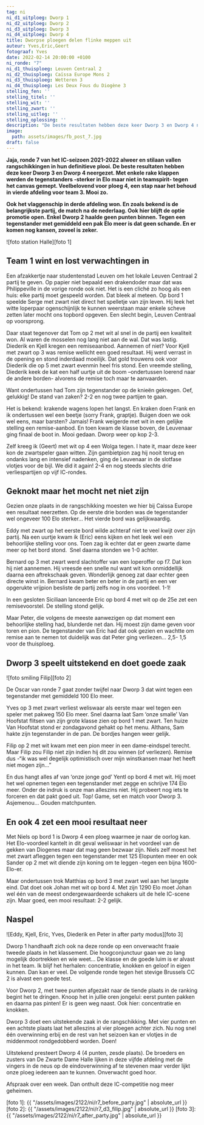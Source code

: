 ```yaml
---
tag: ni
ni_d1_uitploeg: Dworp 1
ni_d2_uitploeg: Dworp 2
ni_d3_uitploeg: Dworp 3
ni_d4_uitploeg: Dworp 4
title: Dworpse ploegen delen flinke meppen uit
auteur: Yves,Eric,Geert
fotograaf: Yves
date: 2022-02-14 20:00:00 +0100
ni_ronde: "7"
ni_d1_thuisploeg: Leuven Centraal 2
ni_d2_thuisploeg: Caïssa Europe Mons 2
ni_d3_thuisploeg: Wetteren 3
ni_d4_thuisploeg: Les Deux Fous du Diogène 3
stelling_fen: ''
stelling_titel: ''
stelling_wit: ''
stelling_zwart: ''
stelling_uitleg: ''
stelling_oplossing: ''
description: "De beste resultaten hebben deze keer Dworp 3 en Dworp 4 neergezet. Met enkele rake klappen werden de tegenstanders -sterker in Elo maar niet in teamspirit- tegen het canvas gemept."
image:
  path: assets/images/fb_post_7.jpg
draft: false
---
```

**Jaja, ronde 7 van het IC-seizoen 2021-2022 alweer en stilaan vallen rangschikkingen in hun definitieve plooi. De beste resultaten hebben deze keer Dworp 3 en Dworp 4 neergezet. Met enkele rake klappen werden de tegenstanders -sterker in Elo maar niet in teamspirit- tegen het canvas gemept. Veelbelovend voor ploeg 4, een stap naar het behoud in vierde afdeling voor team 3. Mooi zo.** <!--more-->

**Ook het vlaggenschip in derde afdeling won. En zoals bekend is de belangrijkste partij, de match na de nederlaag. Ook hier blijft de optie promotie open. Enkel Dworp 2 haalde geen punten binnen. Tegen een tegenstander met gemiddeld een pak Elo meer is dat geen schande. En er komen nog kansen, zoveel is zeker.**

![foto station Halle][foto 1]

## Team 1 wint en lost verwachtingen in

Een afzakkertje naar studentenstad Leuven om het lokale Leuven Centraal 2 partij te geven. Op papier niet bepaald een drakendoder maar dat was Philippeville in de vorige ronde ook niet. Het is een cliché zo hoog als een huis: elke partij moet gespeeld worden.  Dat bleek al meteen. Op bord 1 speelde Serge met zwart niet direct het spelletje van zijn leven. Hij leek het witte loperpaar ogenschijnlijk te kunnen weerstaan maar enkele scheve zetten later mocht ons topbord opgeven. Een slecht begin, Leuven Centraal op voorsprong.

Daar staat tegenover dat Tom op 2 met wit al snel in de partij een kwaliteit won. Al waren de mosselen nog lang niet aan de wal. Dat was lastig. Diederik en Kjell kregen een remiseaanbod. Aannemen of niet? Voor Kjell met zwart op 3 was remise wellicht een goed resultaat. Hij werd verrast in de opening en stond inderdaad moeilijk. Dat gold trouwens ook voor Diederik die op 5 met zwart evenmin heel fris stond. Een vreemde stelling, Diederik keek de kat een half uurtje uit de boom –ondertussen loerend naar de andere borden- alvorens de remise toch maar te aanvaarden.

Want ondertussen had Tom zijn tegenstander op de knieën gekregen. Oef, gelukkig! De stand van zaken? 2-2 en nog twee partijen te gaan.

Het is bekend: krakende wagens lopen het  langst. En kraken doen Frank en ik ondertussen wel een beetje (sorry Frank, graptje). Buigen doen we ook wel eens, maar barsten? Jamais! Frank weigerde met wit in een gelijke stelling een remise-aanbod. En toen kwam de klasse boven, de Leuvenaar ging finaal de boot in. Mooi gedaan. Dworp weer op kop 2-3.

Zelf kreeg ik (Geert) met wit op 4 een Wolga tegen. I hate it, maar deze keer kon de zwartspeler gaan witten. Zijn gambietpion zag hij nooit terug en ondanks lang en intensief nadenken, ging de Leuvenaar in de slotfase vlotjes voor de bijl. We did it again! 2-4 en nog steeds slechts drie verliespartijen op vijf IC-rondes.

## Geknokt maar het mocht net niet zijn

Gezien onze plaats in de rangschikking moesten we hier bij Caissa Europe een resultaat neerzetten. Op de eerste drie borden was de tegenstander wel ongeveer 100 Elo sterker... Het vierde bord was gelijkwaardig.

Eddy met zwart op het eerste bord wilde achteraf niet te veel kwijt over zijn partij. Na een uurtje kwam ik (Eric) eens kijken en het leek wel een behoorlijke stelling voor ons. Toen zag ik echter dat er geen zwarte dame meer op het bord stond.  Snel daarna stonden we 1-0 achter.

Bernard op 3 met zwart werd slachtoffer van een loperoffer op f7.  Dat kon hij niet aannemen. Hij vreesde een snelle nul want wit kon onmiddellijk daarna een aftrekschaak geven. Wonderlijk genoeg zat daar echter geen directe winst in. Bernard kwam beter en beter in de partij en een ver opgerukte vrijpion besliste de partij zelfs nog in ons voordeel.  1-1!

In een gesloten Siciliaan lanceerde Eric op bord 4 met wit op de 25e zet een remisevoorstel.  De stelling stond gelijk.

Maar Peter, die volgens de meeste aanwezigen op dat moment een behoorlijke stelling had, blunderde net dan. Hij moest zijn dame geven voor toren en pion. De tegenstander van Eric had dat ook gezien en wachtte om remise aan te nemen tot duidelijk was dat Peter ging verliezen...  2,5- 1,5 voor de thuisploeg.

## Dworp 3 speelt uitstekend en doet goede zaak

![foto smiling Filip][foto 2]

De Oscar van ronde 7 gaat zonder twijfel naar Dworp 3 dat wint tegen een tegenstander met gemiddeld 100 Elo meer.

Yves op 3 met zwart verliest weliswaar als eerste maar wel tegen een speler met pakweg 150 Elo meer. Snel daarna laat Sam ‘onze smalle’ Van Hoofstat flitsen van zijn grote klasse zien op bord 1 met zwart. Ten huize Van Hoofstat stond er zondagavond gehakt op het menu. Althans, Sam hakte zijn tegenstander in de pan. De bordjes hangen weer gelijk.

Filip op 2 met wit kwam met een pion meer in een dame-eindspel terecht.  Maar Filip zou Filip niet zijn indien hij dit zou winnen (of verliezen). Remise dus -“ik was wel degelijk optimistisch over mijn winstkansen maar het heeft niet mogen zijn...”

En dus hangt alles af van ‘onze jonge god’ Yentl op bord 4 met wit. Hij moet het wel opnemen tegen een tegenstander met zegge en schrijve 174 Elo meer. Onder de indruk is onze man alleszins niet. Hij probeert nog iets te forceren en dat pakt goed uit. Top! Game, set en match voor Dworp 3. Asjemenou... Gouden matchpunten.

## En ook 4 zet een mooi resultaat neer

Met Niels op bord 1 is Dworp 4 een ploeg waarmee je naar de oorlog kan. Het Elo-voordeel kantelt in dit geval weliswaar in het voordeel van de gekken van Diogenes maar dat mag geen bezwaar zijn. Niels zelf moest het met zwart afleggen tegen een tegenstander met 125 Elopunten meer en ook Sander op 2 met wit diende zijn koning om te leggen –tegen een bijna 1600-Elo-er.

Maar ondertussen trok Matthias op bord 3 met zwart wel aan het langste eind. Dat doet ook Johan met wit op bord 4. Met zijn 1290 Elo moet Johan wel één van de meest ondergewaardeerde schakers uit de hele IC-scene zijn. Maar goed, een mooi resultaat: 2-2 gelijk.

## Naspel

![Eddy, Kjell, Eric, Yves, Diederik en Peter in after party modus][foto 3]

Dworp 1 handhaaft zich ook na deze ronde op een onverwacht fraaie tweede plaats in het klassement.  Die hoogconjunctuur gaan we zo lang mogelijk doortrekken en wie weet... De klasse en de goede luim is er alvast in het team. Ik blijf het herhalen: concentratie, knokken en geloof in eigen kunnen. Dan kan er veel. De volgende ronde tegen het stevige Brussels CC 2 is alvast een goede test.

Voor Dworp 2, met twee punten afgezakt naar de tiende plaats in de ranking begint het te dringen. Knoop het in jullie oren jongelui: eerst punten pakken en daarna pas pinten! Er is geen weg naast. Ook hier: concentratie en knokken.

Dworp 3 doet een uitstekende zaak in de rangschikking. Met vier punten en een achtste plaats laat het alleszins al vier ploegen achter zich. Nu nog snel één overwinning erbij en de rest van het seizoen kan er vlotjes in de middenmoot rondgedobberd worden. Doen!

Uitstekend presteert Dworp 4 (4 punten, zesde plaats). De broeders en zusters van De Zwarte Dame Halle lijken in deze vijfde afdeling met de vingers in de neus op de eindoverwinning af te stevenen maar verder lijkt onze ploeg iedereen aan te kunnen. Onverwacht goed hoor.

Afspraak over een week. Dan onthult deze IC-competitie nog meer geheimen.

[foto 1]: {{ "/assets/images/2122/ni/r7_before_party.jpg" | absolute_url }}
[foto 2]: {{ "/assets/images/2122/ni/r7_d3_filip.jpg" | absolute_url }}
[foto 3]: {{ "/assets/images/2122/ni/r7_after_party.jpg" | absolute_url }}
